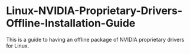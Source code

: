 # Linux-NVIDIA-Proprietary-Drivers-Offline-Installation-Guide
This is a guide to having an offline package of NVIDIA proprietary drivers for Linux.
